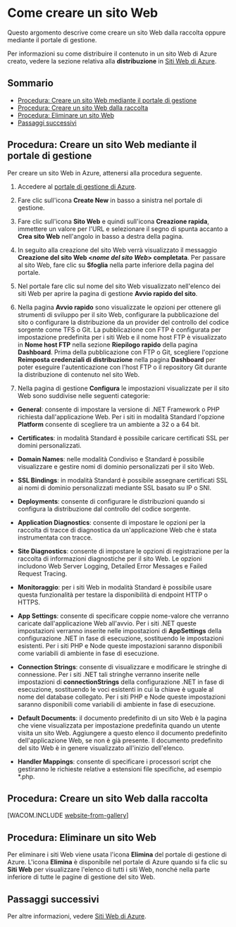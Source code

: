 <properties linkid="manage-services-how-to-create-websites" urlDisplayName="How to create" pageTitle="How to create websites - Azure service management" metaKeywords="Azure creating website, Azure deleting website" description="Learn how to create a website using the Azure Management Portal." metaCanonical="" services="web-sites" documentationCenter="" title="How to Create and Deploy a Website" authors="cephalin" solutions="" manager="wpickett" editor="" />

<tags ms.service="web-sites" ms.workload="web" ms.tgt_pltfrm="na" ms.devlang="na" ms.topic="article" ms.date="01/01/1900" ms.author="cephalin"></tags>

# Come creare un sito Web

Questo argomento descrive come creare un sito Web dalla raccolta oppure mediante il portale di gestione.

Per informazioni su come distribuire il contenuto in un sito Web di Azure creato, vedere la sezione relativa alla **distribuzione** in [Siti Web di Azure][Siti Web di Azure].

## Sommario

-   [Procedura: Creare un sito Web mediante il portale di gestione][Procedura: Creare un sito Web mediante il portale di gestione]
-   [Procedura: Creare un sito Web dalla raccolta][Procedura: Creare un sito Web dalla raccolta]
-   [Procedura: Eliminare un sito Web][Procedura: Eliminare un sito Web]
-   [Passaggi successivi][Passaggi successivi]

## <a name="createawebsiteportal"></a>Procedura: Creare un sito Web mediante il portale di gestione

Per creare un sito Web in Azure, attenersi alla procedura seguente.

1.  Accedere al [portale di gestione di Azure][portale di gestione di Azure].

2.  Fare clic sull'icona **Create New** in basso a sinistra nel portale di gestione.

3.  Fare clic sull'icona **Sito Web** e quindi sull'icona **Creazione rapida**, immettere un valore per l'URL e selezionare il segno di spunta accanto a **Crea sito Web** nell'angolo in basso a destra della pagina.

4.  In seguito alla creazione del sito Web verrà visualizzato il messaggio **Creazione del sito Web \<*nome del sito Web*\> completata**. Per passare al sito Web, fare clic su **Sfoglia** nella parte inferiore della pagina del portale.

5.  Nel portale fare clic sul nome del sito Web visualizzato nell'elenco dei siti Web per aprire la pagina di gestione **Avvio rapido del sito**.

6.  Nella pagina **Avvio rapido** sono visualizzate le opzioni per ottenere gli strumenti di sviluppo per il sito Web, configurare la pubblicazione del sito o configurare la distribuzione da un provider del controllo del codice sorgente come TFS o Git. La pubblicazione con FTP è configurata per impostazione predefinita per i siti Web e il nome host FTP è visualizzato in **Nome host FTP** nella sezione **Riepilogo rapido** della pagina **Dashboard**. Prima della pubblicazione con FTP o Git, scegliere l'opzione **Reimposta credenziali di distribuzione** nella pagina **Dashboard** per poter eseguire l'autenticazione con l'host FTP o il repository Git durante la distribuzione di contenuto nel sito Web.

7.  Nella pagina di gestione **Configura** le impostazioni visualizzate per il sito Web sono suddivise nelle seguenti categorie:

 -   **General**: consente di impostare la versione di .NET Framework o PHP richiesta dall'applicazione Web. Per i siti in modalità Standard l'opzione **Platform** consente di scegliere tra un ambiente a 32 o a 64 bit.

 -   **Certificates**: in modalità Standard è possibile caricare certificati SSL per domini personalizzati.

 -   **Domain Names**: nelle modalità Condiviso e Standard è possibile visualizzare e gestire nomi di dominio personalizzati per il sito Web.

 -   **SSL Bindings**: in modalità Standard è possibile assegnare certificati SSL ai nomi di dominio personalizzati mediante SSL basato su IP o SNI.

 -   **Deployments**: consente di configurare le distribuzioni quando si configura la distribuzione dal controllo del codice sorgente.

 -   **Application Diagnostics**: consente di impostare le opzioni per la raccolta di tracce di diagnostica da un'applicazione Web che è stata instrumentata con tracce.

 -   **Site Diagnostics**: consente di impostare le opzioni di registrazione per la raccolta di informazioni diagnostiche per il sito Web. Le opzioni includono Web Server Logging, Detailed Error Messages e Failed Request Tracing.

 -   **Monitoraggio**: per i siti Web in modalità Standard è possibile usare questa funzionalità per testare la disponibilità di endpoint HTTP o HTTPS.

 -   **App Settings**: consente di specificare coppie nome-valore che verranno caricate dall'applicazione Web all'avvio. Per i siti .NET queste impostazioni verranno inserite nelle impostazioni di **AppSettings** della configurazione .NET in fase di esecuzione, sostituendo le impostazioni esistenti. Per i siti PHP e Node queste impostazioni saranno disponibili come variabili di ambiente in fase di esecuzione.

 -   **Connection Strings**: consente di visualizzare e modificare le stringhe di connessione. Per i siti .NET tali stringhe verranno inserite nelle impostazioni di **connectionStrings** della configurazione .NET in fase di esecuzione, sostituendo le voci esistenti in cui la chiave è uguale al nome del database collegato. Per i siti PHP e Node queste impostazioni saranno disponibili come variabili di ambiente in fase di esecuzione.

 -   **Default Documents**: il documento predefinito di un sito Web è la pagina che viene visualizzata per impostazione predefinita quando un utente visita un sito Web. Aggiungere a questo elenco il documento predefinito dell'applicazione Web, se non è già presente. Il documento predefinito del sito Web è in genere visualizzato all'inizio dell'elenco.

 -   **Handler Mappings**: consente di specificare i processori script che gestiranno le richieste relative a estensioni file specifiche, ad esempio \*.php.

## <a name="howtocreatefromgallery"></a>Procedura: Creare un sito Web dalla raccolta

[WACOM.INCLUDE [website-from-gallery][website-from-gallery]]

## <a name="deleteawebsite"></a>Procedura: Eliminare un sito Web

Per eliminare i siti Web viene usata l'icona **Elimina** del portale di gestione di Azure. L'icona **Elimina** è disponibile nel portale di Azure quando si fa clic su **Siti Web** per visualizzare l'elenco di tutti i siti Web, nonché nella parte inferiore di tutte le pagine di gestione del sito Web.

## <a name="nextsteps"></a>Passaggi successivi

Per altre informazioni, vedere [Siti Web di Azure][Siti Web di Azure].

  [Siti Web di Azure]: /it-it/documentation/services/web-sites/
  [Procedura: Creare un sito Web mediante il portale di gestione]: #createawebsiteportal
  [Procedura: Creare un sito Web dalla raccolta]: #howtocreatefromgallery
  [Procedura: Eliminare un sito Web]: #deleteawebsite
  [Passaggi successivi]: #nextsteps
  [portale di gestione di Azure]: http://manage.windowsazure.com/
  [website-from-gallery]: ../includes/website-from-gallery.md
